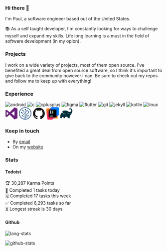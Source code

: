 ### Hi there 👋

I'm Paul, a software engineer based out of the United States. 

:books: As a self taught developer, I'm constantly looking for ways to challenge myself and expand my skills. Life long learning is a must in the field of software development (in my opion).

### Projects

I work on a wide variety of projects, most of them open source. I've benefited a great deal from open source software, so I think it's important to give back to the community however I can. Be sure to check out my repos and follow me to keep up with everything! 

### Experience

<p align="left"><img src="https://devicons.github.io/devicon/devicon.git/icons/android/android-original-wordmark.svg" alt="android" width="40" height="40"/> <img src="https://devicons.github.io/devicon/devicon.git/icons/c/c-original.svg" alt="c" width="40" height="40"/> <img src="https://devicons.github.io/devicon/devicon.git/icons/cplusplus/cplusplus-original.svg" alt="cplusplus" width="40" height="40"/> <img src="https://www.vectorlogo.zone/logos/figma/figma-icon.svg" alt="figma" width="40" height="40"/> <img src="https://www.vectorlogo.zone/logos/flutterio/flutterio-icon.svg" alt="flutter" width="40" height="40"/> <img src="https://www.vectorlogo.zone/logos/git-scm/git-scm-icon.svg" alt="git" width="40" height="40"/> <img src="https://www.vectorlogo.zone/logos/jekyllrb/jekyllrb-icon.svg" alt="jekyll" width="40" height="40"/> <img src="https://www.vectorlogo.zone/logos/kotlinlang/kotlinlang-icon.svg" alt="kotlin" width="40" height="40"/> <img src="https://devicons.github.io/devicon/devicon.git/icons/linux/linux-original.svg" alt="linux" width="40" height="40"/><img src="https://github.com/devicons/devicon/blob/master/icons/visualstudio/visualstudio-plain.svg" alt="visual-studio" width="40" height="40"/> <img src="https://github.com/devicons/devicon/blob/master/icons/sourcetree/sourcetree-original.svg" alt="sourcetree" width="40" heigh="40"/> <img src="https://github.com/devicons/devicon/blob/master/icons/github/github-original.svg" alt="github" width="40" height="40"/> <img src="https://github.com/devicons/devicon/blob/master/icons/intellij/intellij-original.svg" alt="intellij" width="40" height="40"/> <img src="https://github.com/devicons/devicon/blob/master/icons/gradle/gradle-plain.svg" alt="gradle" width="40" height="40"/> </p>

### Keep in touch

- By [email](mailto:developer.paul.123@gmail.com)
- On my [website](https://developerpaul123.github.io)

### Stats

#### Todoist
<!-- TODO-IST:START -->
🏆  30,287 Karma Points           
🌸  Completed 1 tasks today           
🗓  Completed 17 tasks this week           
✅  Completed 6,293 tasks so far           
⏳  Longest streak is 30 days
<!-- TODO-IST:END -->

#### Github

![lang-stats](https://github-readme-stats.vercel.app/api/top-langs/?username=developerpaul123&langs_count=10&layout=compact&hide=html&theme=dark) 

![github-stats](https://github-readme-stats.vercel.app/api?username=developerpaul123&show_icons=true&count_private=true&theme=dark)
